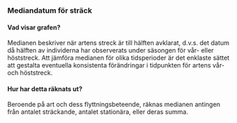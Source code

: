 ### **Mediandatum för sträck**

#### Vad visar grafen?

Medianen beskriver när artens streck är till hälften avklarat, d.v.s. det datum då hälften av individerna har
observerats under säsongen för vår- eller höststreck. Att jämföra medianen för olika tidsperioder är det enklaste sättet att gestalta eventuella konsistenta förändringar i tidpunkten för artens vår- och höststreck.

#### Hur har detta räknats ut?

Beroende på art och dess flyttningsbeteende, räknas medianen antingen från antalet sträckande, antalet stationära, eller deras summa.

